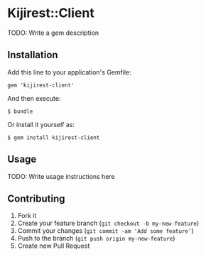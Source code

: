 # Kijirest::Client

TODO: Write a gem description

## Installation

Add this line to your application's Gemfile:

    gem 'kijirest-client'

And then execute:

    $ bundle

Or install it yourself as:

    $ gem install kijirest-client

## Usage

TODO: Write usage instructions here

## Contributing

1. Fork it
2. Create your feature branch (`git checkout -b my-new-feature`)
3. Commit your changes (`git commit -am 'Add some feature'`)
4. Push to the branch (`git push origin my-new-feature`)
5. Create new Pull Request
